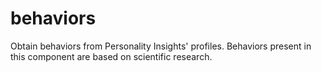 # behaviors
Obtain behaviors from Personality Insights' profiles. Behaviors present in this component are based on scientific research.
